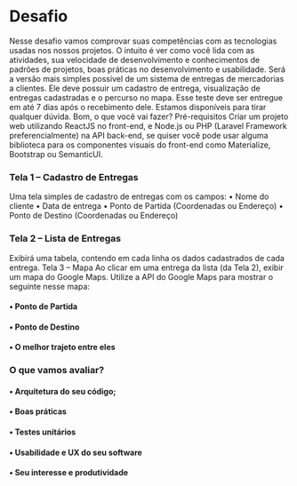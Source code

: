 # Desafio 
Nesse desafio vamos comprovar suas competências com as tecnologias usadas nos nossos projetos. O 
intuito é ver como você lida com as atividades, sua velocidade de desenvolvimento e conhecimentos de 
padrões de projetos, boas práticas no desenvolvimento e usabilidade. 
Será a versão mais simples possível de um sistema de entregas de mercadorias a clientes. Ele deve 
possuir um cadastro de entrega, visualização de entregas cadastradas e o percurso no mapa. 
Esse teste deve ser entregue em até 7 dias após o recebimento dele. Estamos disponíveis para tirar 
qualquer dúvida. 
Bom, o que você vai fazer? 
Pré-requisitos 
Criar um projeto web utilizando ReactJS no front-end, e Node.js ou PHP (Laravel Framework 
preferencialmente) na API back-end, se quiser você pode usar alguma biblioteca para os 
componentes visuais do front-end como Materialize, Bootstrap ou SemanticUI. 
### Tela 1 – Cadastro de Entregas 
Uma tela simples de cadastro de entregas com os campos: 
• Nome do cliente 
• Data de entrega 
• Ponto de Partida (Coordenadas ou Endereço) 
• Ponto de Destino (Coordenadas ou Endereço) 
### Tela 2 – Lista de Entregas 
Exibirá uma tabela, contendo em cada linha os dados cadastrados de cada entrega. 
Tela 3 – Mapa 
Ao clicar em uma entrega da lista (da Tela 2), exibir um mapa do Google Maps. 
Utilize a API do Google Maps para mostrar o seguinte nesse mapa: 
#### • Ponto de Partida 
#### • Ponto de Destino 
#### • O melhor trajeto entre eles 
### O que vamos avaliar? 
#### • Arquitetura do seu código; 
#### • Boas práticas 
#### • Testes unitários 
#### • Usabilidade e UX do seu software 
#### • Seu interesse e produtividade